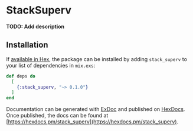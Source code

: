 # StackSuperv

**TODO: Add description**

## Installation

If [available in Hex](https://hex.pm/docs/publish), the package can be installed
by adding `stack_superv` to your list of dependencies in `mix.exs`:

```elixir
def deps do
  [
    {:stack_superv, "~> 0.1.0"}
  ]
end
```

Documentation can be generated with [ExDoc](https://github.com/elixir-lang/ex_doc)
and published on [HexDocs](https://hexdocs.pm). Once published, the docs can
be found at [https://hexdocs.pm/stack_superv](https://hexdocs.pm/stack_superv).

